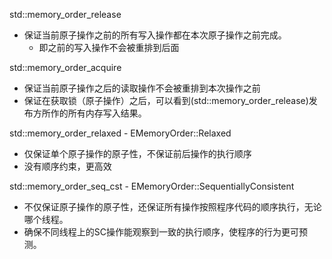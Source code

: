 std::memory_order_release
* 保证当前原子操作之前的所有写入操作都在本次原子操作之前完成。
  * 即之前的写入操作不会被重排到后面 

std::memory_order_acquire
* 保证当前原子操作之后的读取操作不会被重排到本次操作之前
* 保证在获取锁（原子操作）之后，可以看到(std::memory_order_release)发布方所作的所有内存写入结果。

std::memory_order_relaxed - EMemoryOrder::Relaxed
* 仅保证单个原子操作的原子性，不保证前后操作的执行顺序
* 没有顺序约束，更高效

std::memory_order_seq_cst - EMemoryOrder::SequentiallyConsistent
* 不仅保证原子操作的原子性，还保证所有操作按照程序代码的顺序执行，无论哪个线程。
* 确保不同线程上的SC操作能观察到一致的执行顺序，使程序的行为更可预测。